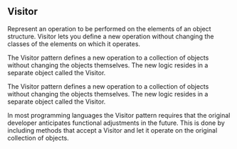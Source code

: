## Visitor
Represent an operation to be performed on the elements of an object structure. Visitor lets you define a new operation without changing the classes of the elements on which it operates.

The Visitor pattern defines a new operation to a collection of objects without changing the objects themselves. The new logic resides in a separate object called the Visitor.

The Visitor pattern defines a new operation to a collection of objects without changing the objects themselves. The new logic resides in a separate object called the Visitor.

In most programming languages the Visitor pattern requires that the original developer anticipates functional adjustments in the future. This is done by including methods that accept a Visitor and let it operate on the original collection of objects.
